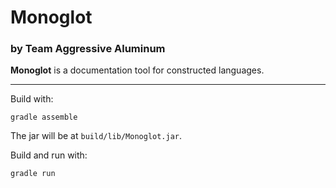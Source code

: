 # Monoglot
### by Team Aggressive Aluminum

**Monoglot** is a documentation tool for constructed languages.

---

Build with:

```
gradle assemble
```

The jar will be at `build/lib/Monoglot.jar`.

Build and run with:

```
gradle run
```
